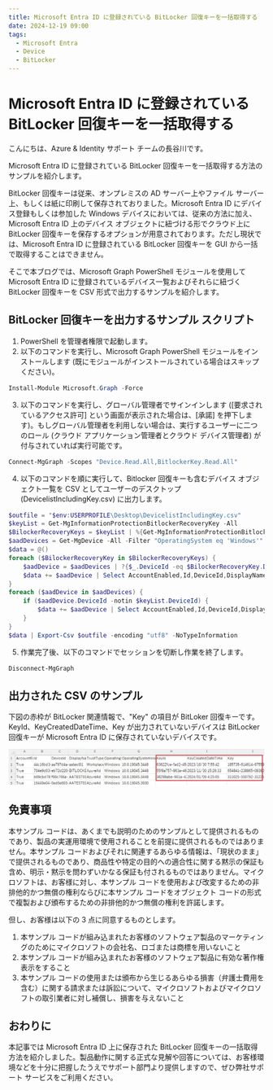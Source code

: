 ```yaml
---
title: Microsoft Entra ID に登録されている BitLocker 回復キーを一括取得する
date: 2024-12-19 09:00
tags:
  - Microsoft Entra
  - Device
  - BitLocker
---
```


# Microsoft Entra ID に登録されている BitLocker 回復キーを一括取得する

こんにちは、Azure & Identity サポート チームの長谷川です。

Microsoft Entra ID に登録されている BitLocker 回復キーを一括取得する方法のサンプルを紹介します。

BitLocker 回復キーは従来、オンプレミスの AD サーバー上やファイル サーバー上、もしくは紙に印刷して保存されておりました。Microsoft Entra ID にデバイス登録もしくは参加した Windows デバイスにおいては、従来の方法に加え、Microsoft Entra ID 上のデバイス オブジェクトに紐づける形でクラウド上に BitLocker 回復キーを保存するオプションが用意されております。ただし現状では、Microsoft Entra ID に登録されている BitLocker 回復キーを GUI から一括で取得することはできません。

そこで本ブログでは、Microsoft Graph PowerShell モジュールを使用して Microsoft Entra ID に登録されているデバイス一覧およびそれらに紐づく BitLocker 回復キーを CSV 形式で出力するサンプルを紹介します。

## BitLocker 回復キーを出力するサンプル スクリプト

1. PowerShell を管理者権限で起動します。
2. 以下のコマンドを実行し、Microsoft Graph PowerShell モジュールをインストールします (既にモジュールがインストールされている場合はスキップください)。

  ```powershell
  Install-Module Microsoft.Graph -Force
  ```
 
3. 以下のコマンドを実行し、グローバル管理者でサインインします ([要求されているアクセス許可] という画面が表示された場合は、[承諾] を押下します)。もしグローバル管理者を利用しない場合は、実行するユーザーに二つのロール (クラウド アプリケーション管理者とクラウド デバイス管理者) が付与されていれば実行可能です。

  ```powershell
  Connect-MgGraph -Scopes "Device.Read.All,BitlockerKey.Read.All" 
  ```

4. 以下のコマンドを順に実行して、Bitlocker 回復キーも含むデバイス オブジェクト一覧を CSV としてユーザーのデスクトップ (DevicelistIncludingKey.csv) に出力します。

  ```powershell
  $outfile = "$env:USERPROFILE\Desktop\DevicelistIncludingKey.csv"
  $keyList = Get-MgInformationProtectionBitlockerRecoveryKey -All
  $BilockerRecoveryKeys = $keyList | %{Get-MgInformationProtectionBitlockerRecoveryKey -BitlockerRecoveryKeyId $_.Id -Property "key"}
  $aadDevices = Get-MgDevice -All -Filter "OperatingSystem eq 'Windows'"
  $data = @()
  foreach ($BilockerRecoveryKey in $BilockerRecoveryKeys) {
      $aadDevice = $aadDevices | ?{$_.DeviceId -eq $BilockerRecoveryKey.DeviceId} 
      $data += $aadDevice | Select AccountEnabled,Id,DeviceId,DisplayName,TrustType,OperatingSystem,OperatingSystemVersion,@{Name="KeyId"; Expression={$BilockerRecoveryKey.Id}},@{Name="KeyCreatedDateTime"; Expression={$BilockerRecoveryKey.CreatedDateTime}},@{Name="Key"; Expression={$BilockerRecoveryKey.Key}}
  }
  foreach ($aadDevice in $aadDevices) {
      if ($aadDevice.DeviceId -notin $keyList.DeviceId) {
          $data += $aadDevice | Select AccountEnabled,Id,DeviceId,DisplayName,TrustType,OperatingSystem,OperatingSystemVersion
      }
  }
  $data | Export-Csv $outfile -encoding "utf8" -NoTypeInformation
  ```

5. 作業完了後、以下のコマンドでセッションを切断し作業を終了します。

  ```powershell
  Disconnect-MgGraph
  ```

## 出力された CSV のサンプル

下図の赤枠が BitLocker 関連情報で、"Key" の項目が BitLoker 回復キーです。KeyId、KeyCreatedDateTime、Key が出力されていないデバイスは BitLocker 回復キーが Microsoft Entra ID に保存されていないデバイスです。

![](./get-bitlocker-key/get-bitlocker-key01.jpg)

## 免責事項

本サンプル コードは、あくまでも説明のためのサンプルとして提供されるものであり、製品の実運用環境で使用されることを前提に提供されるものではありません。本サンプル コードおよびそれに関連するあらゆる情報は、「現状のまま」で提供されるものであり、商品性や特定の目的への適合性に関する黙示の保証も含め、明示・黙示を問わずいかなる保証も付されるものではありません。マイクロソフトは、お客様に対し、本サンプル コードを使用および改変するための非排他的かつ無償の権利ならびに本サンプル コードをオブジェクト コードの形式で複製および頒布するための非排他的かつ無償の権利を許諾します。

但し、お客様は以下の 3 点に同意するものとします。

1. 本サンプル コードが組み込まれたお客様のソフトウェア製品のマーケティングのためにマイクロソフトの会社名、ロゴまたは商標を用いないこと
2. 本サンプル コードが組み込まれたお客様のソフトウェア製品に有効な著作権表示をすること
3. 本サンプル コードの使用または頒布から生じるあらゆる損害（弁護士費用を含む）に関する請求または訴訟について、マイクロソフトおよびマイクロソフトの取引業者に対し補償し、損害を与えないこと

## おわりに

本記事では Microsoft Entra ID 上に保存された BitLocker 回復キーの一括取得方法を紹介しました。製品動作に関する正式な見解や回答については、お客様環境などを十分に把握したうえでサポート部門より提供しますので、ぜひ弊社サポート サービスをご利用ください。
